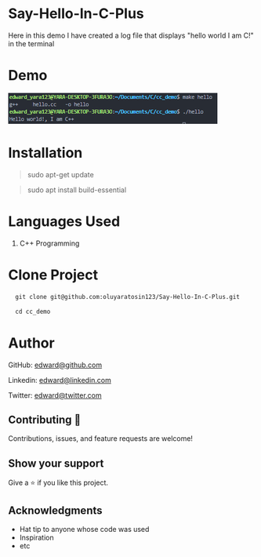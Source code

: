 # Say-Hello-In-C-Plus
Here in this demo I have created a log file that displays "hello world I am C!" in the terminal

# Demo
![C](./assets/helloC%2B%2B.PNG)

# Installation
> sudo apt-get update

> sudo apt install build-essential

# Languages Used
1. C++ Programming

# Clone Project
```
  git clone git@github.com:oluyaratosin123/Say-Hello-In-C-Plus.git
```

```C
  cd cc_demo
```

# Author

GitHub: [edward@github.com](https://github.com/oluyaratosin123)

Linkedin: [edward@linkedin.com](https://www.linkedin.com/in/edward-oluyara/)

Twitter: [edward@twitter.com](https://twitter.com/TOluyara)

## Contributing :handshake:
Contributions, issues, and feature requests are welcome!

## Show your support
Give a 	:star: if you like this project.

## Acknowledgments
* Hat tip to anyone whose code was used
* Inspiration
* etc
